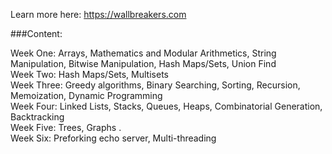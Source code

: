 Learn more here: https://wallbreakers.com

###Content:

Week One: Arrays, Mathematics and Modular Arithmetics, String Manipulation, Bitwise Manipulation, Hash Maps/Sets, Union Find <br />
Week Two: Hash Maps/Sets, Multisets<br />
Week Three: Greedy algorithms, Binary Searching, Sorting, Recursion, Memoization, Dynamic Programming <br />
Week Four: Linked Lists, Stacks, Queues, Heaps, Combinatorial Generation, Backtracking <br />
Week Five: Trees, Graphs . <br />
Week Six: Preforking echo server, Multi-threading <br />
